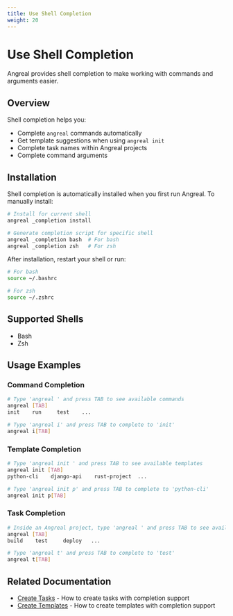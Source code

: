 ```yaml
---
title: Use Shell Completion
weight: 20
---
```


# Use Shell Completion

Angreal provides shell completion to make working with commands and arguments easier.

## Overview

Shell completion helps you:

- Complete `angreal` commands automatically
- Get template suggestions when using `angreal init`
- Complete task names within Angreal projects
- Complete command arguments

## Installation

Shell completion is automatically installed when you first run Angreal. To manually install:

```bash
# Install for current shell
angreal _completion install

# Generate completion script for specific shell
angreal _completion bash  # For bash
angreal _completion zsh   # For zsh
```

After installation, restart your shell or run:

```bash
# For bash
source ~/.bashrc

# For zsh
source ~/.zshrc
```

## Supported Shells

- Bash
- Zsh

## Usage Examples

### Command Completion

```bash
# Type 'angreal ' and press TAB to see available commands
angreal [TAB]
init    run     test    ...

# Type 'angreal i' and press TAB to complete to 'init'
angreal i[TAB]
```

### Template Completion

```bash
# Type 'angreal init ' and press TAB to see available templates
angreal init [TAB]
python-cli    django-api    rust-project  ...

# Type 'angreal init p' and press TAB to complete to 'python-cli'
angreal init p[TAB]
```

### Task Completion

```bash
# Inside an Angreal project, type 'angreal ' and press TAB to see available tasks
angreal [TAB]
build    test     deploy   ...

# Type 'angreal t' and press TAB to complete to 'test'
angreal t[TAB]
```

## Related Documentation

- [Create Tasks](/angreal/how-to-guides/create-a-task) - How to create tasks with completion support
- [Create Templates](/angreal/how-to-guides/create-templates) - How to create templates with completion support
